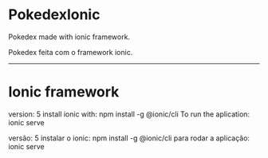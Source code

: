 # PokedexIonic
Pokedex made with ionic framework.

Pokedex feita com o framework ionic.

-------------------------------------------------
# Ionic framework
version: 5
install ionic with: npm install -g @ionic/cli
To run the aplication: ionic serve

versão: 5
instalar o ionic: npm install -g @ionic/cli
para rodar a aplicação: ionic serve
